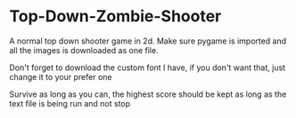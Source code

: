 # Top-Down-Zombie-Shooter

A normal top down shooter game in 2d. Make sure pygame is imported and all the images is downloaded as one file. 

Don't forget to download the custom font I have, if you don't want that, just change it to your prefer one

Survive as long as you can, the highest score should be kept as long as the text file is being run and not stop

